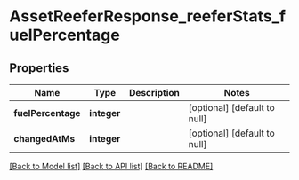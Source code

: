 # AssetReeferResponse_reeferStats_fuelPercentage

## Properties
Name | Type | Description | Notes
------------ | ------------- | ------------- | -------------
**fuelPercentage** | **integer** |  | [optional] [default to null]
**changedAtMs** | **integer** |  | [optional] [default to null]

[[Back to Model list]](../README.md#documentation-for-models) [[Back to API list]](../README.md#documentation-for-api-endpoints) [[Back to README]](../README.md)


